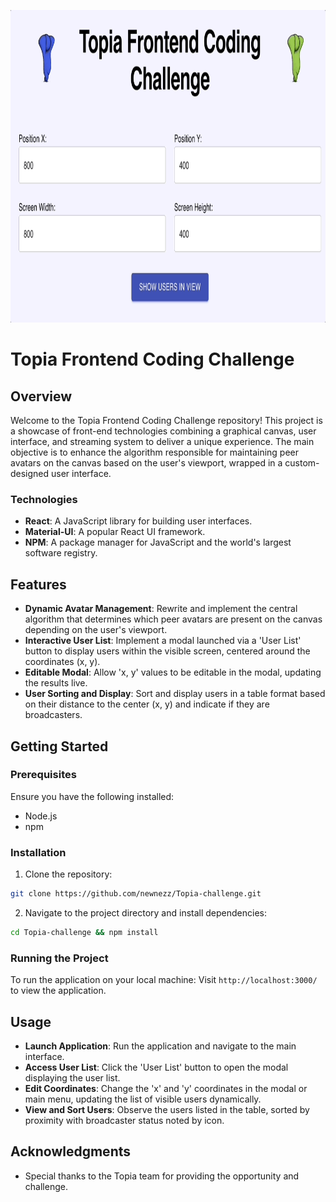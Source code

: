 <p align="center">
    <img src="topia-readme.gif" height="500">
</p>

# Topia Frontend Coding Challenge

## Overview

Welcome to the Topia Frontend Coding Challenge repository! This project is a showcase of front-end technologies combining a graphical canvas, user interface, and streaming system to deliver a unique experience. The main objective is to enhance the algorithm responsible for maintaining peer avatars on the canvas based on the user's viewport, wrapped in a custom-designed user interface.

### Technologies
- **React**: A JavaScript library for building user interfaces.
- **Material-UI**: A popular React UI framework.
- **NPM**: A package manager for JavaScript and the world's largest software registry.

## Features

- **Dynamic Avatar Management**: Rewrite and implement the central algorithm that determines which peer avatars are present on the canvas depending on the user's viewport.
- **Interactive User List**: Implement a modal launched via a 'User List' button to display users within the visible screen, centered around the coordinates (x, y).
- **Editable Modal**: Allow 'x, y' values to be editable in the modal, updating the results live.
- **User Sorting and Display**: Sort and display users in a table format based on their distance to the center (x, y) and indicate if they are broadcasters.

## Getting Started

### Prerequisites
Ensure you have the following installed:
- Node.js
- npm

### Installation
1. Clone the repository:
```sh 
git clone https://github.com/newnezz/Topia-challenge.git
```
2. Navigate to the project directory and install dependencies:
```sh
cd Topia-challenge && npm install
```

### Running the Project
To run the application on your local machine:
Visit `http://localhost:3000/` to view the application.

## Usage

- **Launch Application**: Run the application and navigate to the main interface.
- **Access User List**: Click the 'User List' button to open the modal displaying the user list.
- **Edit Coordinates**: Change the 'x' and 'y' coordinates in the modal or main menu, updating the list of visible users dynamically.
- **View and Sort Users**: Observe the users listed in the table, sorted by proximity with broadcaster status noted by icon.

## Acknowledgments
- Special thanks to the Topia team for providing the opportunity and challenge.
